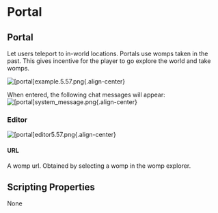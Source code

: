 # Portal

## Portal

Let users teleport to in-world locations. Portals use womps taken in the past. This gives incentive for the player to go explore the world and take womps.

![[portal]example.5.57.png](/features/[portal]example.5.57.png){.align-center}

When entered, the following chat messages will appear:
![[portal]system_message.png](/features/[portal]system_message.png){.align-center}

### Editor

![[portal]editor5.57.png](/features/[portal]editor5.57.png){.align-center}

#### URL

A womp url. Obtained by selecting a womp in the womp explorer.

## Scripting Properties
None